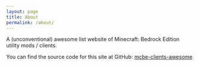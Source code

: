 ```yaml
---
layout: page
title: About
permalink: /about/
---
```


A (unconventional) awesome list website of Minecraft: Bedrock Edition utility mods / clients.

You can find the source code for this site at GitHub:
[mcbe-clients-awesome](https://github.com/Weissnix4711/mcbe-clients-awesome)
